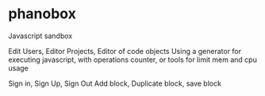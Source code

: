 # phanobox
Javascript sandbox

Edit Users,
Editor Projects,
Editor of code objects
Using a generator for executing javascript, with operations counter, or tools for limit mem and cpu usage

Sign in, Sign Up, Sign Out
Add block, Duplicate block, save block
